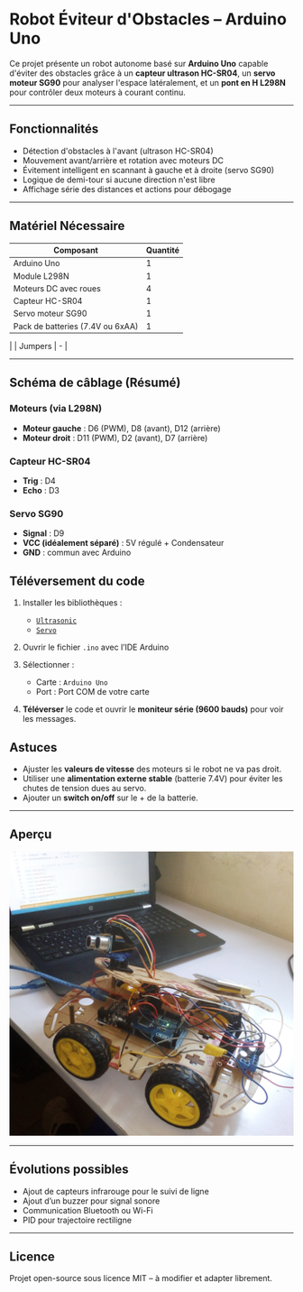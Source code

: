 
#  Robot Éviteur d'Obstacles – Arduino Uno

Ce projet présente un robot autonome basé sur **Arduino Uno** capable d'éviter des obstacles grâce à un **capteur ultrason HC-SR04**, un **servo moteur SG90** pour analyser l'espace latéralement, et un **pont en H L298N** pour contrôler deux moteurs à courant continu.

---

##  Fonctionnalités

- Détection d'obstacles à l'avant (ultrason HC-SR04)
- Mouvement avant/arrière et rotation avec moteurs DC
- Évitement intelligent en scannant à gauche et à droite (servo SG90)
- Logique de demi-tour si aucune direction n'est libre
- Affichage série des distances et actions pour débogage

---

##  Matériel Nécessaire

| Composant                        | Quantité |
|----------------------------------|----------|
| Arduino Uno                      | 1        |
| Module L298N                     | 1        |
| Moteurs DC avec roues            | 4        |
| Capteur HC-SR04                  | 1        |
| Servo moteur SG90                | 1        |
| Pack de batteries (7.4V ou 6xAA) | 1        |
 |
| Jumpers                                | -        |

---

##  Schéma de câblage (Résumé)

### Moteurs (via L298N)
- **Moteur gauche** : D6 (PWM), D8 (avant), D12 (arrière)
- **Moteur droit** : D11 (PWM), D2 (avant), D7 (arrière)

### Capteur HC-SR04
- **Trig** : D4
- **Echo** : D3

### Servo SG90
- **Signal** : D9
- **VCC (idéalement séparé)** : 5V régulé + Condensateur
- **GND** : commun avec Arduino


## Téléversement du code

1. Installer les bibliothèques :
   - [`Ultrasonic`](https://github.com/ErickSimoes/Ultrasonic)
   - [`Servo`](https://www.arduino.cc/en/Reference/Servo)

2. Ouvrir le fichier `.ino` avec l’IDE Arduino

3. Sélectionner :
   - Carte : `Arduino Uno`
   - Port : Port COM de votre carte

4. **Téléverser** le code et ouvrir le **moniteur série (9600 bauds)** pour voir les messages.



##  Astuces

- Ajuster les **valeurs de vitesse** des moteurs si le robot ne va pas droit.
- Utiliser une **alimentation externe stable** (batterie 7.4V) pour éviter les chutes de tension dues au servo.
- Ajouter un **switch on/off** sur le + de la batterie.

---

##  Aperçu 

![Robot éviteur d'obstacles](images/robot1.jpg)

---

##  Évolutions possibles

- Ajout de capteurs infrarouge pour le suivi de ligne
- Ajout d’un buzzer pour signal sonore
- Communication Bluetooth ou Wi-Fi
- PID pour trajectoire rectiligne

---

##  Licence

Projet open-source sous licence MIT – à modifier et adapter librement.


